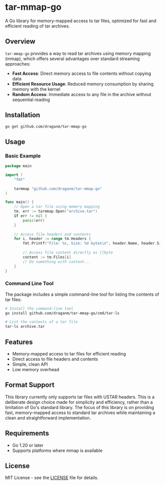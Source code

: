 # tar-mmap-go

A Go library for memory-mapped access to tar files, optimized for fast and efficient reading of tar archives.

## Overview

`tar-mmap-go` provides a way to read tar archives using memory mapping (mmap), which offers several advantages over standard streaming approaches:

- **Fast Access**: Direct memory access to file contents without copying data
- **Efficient Resource Usage**: Reduced memory consumption by sharing memory with the kernel
- **Random Access**: Immediate access to any file in the archive without sequential reading

## Installation

```bash
go get github.com/draganm/tar-mmap-go
```

## Usage

### Basic Example

```go
package main

import (
    "fmt"
    
    tarmmap "github.com/draganm/tar-mmap-go"
)

func main() {
    // Open a tar file using memory mapping
    tm, err := tarmmap.Open("archive.tar")
    if err != nil {
        panic(err)
    }
    
    // Access file headers and contents
    for i, header := range tm.Headers {
        fmt.Printf("File: %s, Size: %d bytes\n", header.Name, header.Size)
        
        // Access file content directly as []byte
        content := tm.Files[i]
        // Do something with content...
    }
}
```

### Command Line Tool

The package includes a simple command-line tool for listing the contents of tar files:

```bash
# Install the command-line tool
go install github.com/draganm/tar-mmap-go/cmd/tar-ls

# List the contents of a tar file
tar-ls archive.tar
```

## Features

- Memory-mapped access to tar files for efficient reading
- Direct access to file headers and contents
- Simple, clean API
- Low memory overhead

## Format Support

This library currently only supports tar files with USTAR headers. This is a deliberate design choice made for simplicity and efficiency, rather than a limitation of Go's standard library. The focus of this library is on providing fast, memory-mapped access to standard tar archives while maintaining a clean and straightforward implementation.

## Requirements

- Go 1.20 or later
- Supports platforms where mmap is available

## License

MIT License - see the [LICENSE](LICENSE) file for details. 